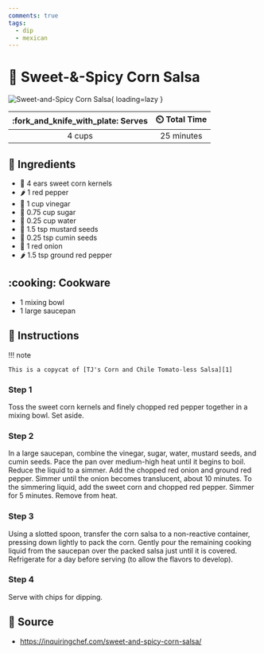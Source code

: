 ```yaml
---
comments: true
tags:
  - dip
  - mexican
---
```

# :corn: Sweet-&-Spicy Corn Salsa

![Sweet-and-Spicy Corn Salsa](../assets/images/sweet-and-spicy-corn-salsa.jpg){ loading=lazy }

| :fork_and_knife_with_plate: Serves | :timer_clock: Total Time |
|:----------------------------------:|:-----------------------: |
| 4 cups | 25 minutes |

## :salt: Ingredients

- :corn: 4 ears sweet corn kernels
- :hot_pepper: 1 red pepper
- :sake: 1 cup vinegar
- :candy: 0.75 cup sugar
- :ice_cube: 0.25 cup water
- :hotdog: 1.5 tsp mustard seeds
- :herb: 0.25 tsp cumin seeds
- :onion: 1 red onion
- :hot_pepper: 1.5 tsp ground red pepper

## :cooking: Cookware

- 1 mixing bowl
- 1 large saucepan

## :pencil: Instructions

!!! note

    This is a copycat of [TJ's Corn and Chile Tomato-less Salsa][1]

### Step 1

Toss the sweet corn kernels and finely chopped red pepper together in a mixing bowl. Set aside.

### Step 2

In a large saucepan, combine the vinegar, sugar, water, mustard seeds, and cumin seeds. Pace the pan over medium-high
heat until it begins to boil. Reduce the liquid to a simmer. Add the chopped red onion and ground red pepper. Simmer
until the onion becomes translucent, about 10 minutes. To the simmering liquid, add the sweet corn and chopped red
pepper. Simmer for 5 minutes. Remove from heat.

### Step 3

Using a slotted spoon, transfer the corn salsa to a non-reactive container, pressing down lightly to pack the corn.
Gently pour the remaining cooking liquid from the saucepan over the packed salsa just until it is covered. Refrigerate
for a day before serving (to allow the flavors to develop).

### Step 4

Serve with chips for dipping.

## :link: Source

- <https://inquiringchef.com/sweet-and-spicy-corn-salsa/>

[1]: <https://www.traderjoes.com/home/products/pdp/corn-and-chile-tomato-less-salsa-079614>
